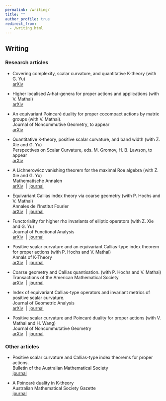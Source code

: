 ```yaml
---
permalink: /writing/
title: ""
author_profile: true
redirect_from: 
  - /writing.html
---   
```

  
## Writing

### Research articles

* Covering complexity, scalar curvature, and quantitative K-theory (with G. Yu)  
[arXiv](https://arxiv.org/abs/2203.15003)

* Higher localised A-hat-genera for proper actions and applications (with V. Mathai)  
[arXiv](https://arxiv.org/abs/2108.01838)

* An equivariant Poincaré duality for proper cocompact actions by matrix groups (with V. Mathai).   
<span style="font-weight:430">Journal of Noncommutive Geometry</span>, to appear  
[arXiv](https://arxiv.org/abs/2009.13695)

* Quantitative K-theory, positive scalar curvature, and band width (with Z. Xie and G. Yu)  
<span style="font-weight:430">Perspectives on Scalar Curvature</span>, eds. M. Gromov, H. B. Lawson, to appear    
[arXiv](https://arxiv.org/abs/2010.01749)

* A Lichnerowicz vanishing theorem for the maximal Roe algebra (with Z. Xie and G. Yu)  
<span style="font-weight:430">Mathematische Annalen</span>  
[arXiv](https://arxiv.org/abs/1905.12299) &nbsp;\|&nbsp; [journal](https://link.springer.com/article/10.1007/s00208-021-02333-0)

* Equivariant Callias index theory via coarse geometry (with P. Hochs and V. Mathai)  
<span style="font-weight:430">Annales de l'Institut Fourier</span>  
[arXiv](https://arxiv.org/abs/1902.07391) &nbsp;\|&nbsp; [journal](https://aif.centre-mersenne.org/articles/10.5802/aif.3445/)

* Functoriality for higher rho invariants of elliptic operators (with Z. Xie and G. Yu)  
<span style="font-weight:430">Journal of Functional Analysis</span>  
[arXiv](https://arxiv.org/abs/2005.01933) &nbsp;\|&nbsp; [journal](https://www.sciencedirect.com/science/article/abs/pii/S0022123621000483)

* Positive scalar curvature and an equivariant Callias-type index theorem for proper actions (with P. Hochs and V. Mathai)  
<span style="font-weight:430">Annals of K-Theory</span>  
[arXiv](https://arxiv.org/abs/2001.07336) &nbsp;\|&nbsp; [journal](https://msp.org/akt/2021/6-2/p03.xhtml)

* Coarse geometry and Callias quantisation. (with P. Hochs and V. Mathai)  
<span style="font-weight:430">Transactions of the American Mathematical Society</span>  
[arXiv](https://arxiv.org/abs/1909.11815) &nbsp;\|&nbsp; [journal](https://www.ams.org/journals/tran/2021-374-04/S0002-9947-2021-08202-1/)

* Index of equivariant Callias-type operators and invariant metrics of positive scalar curvature.  
<span style="font-weight:430">Journal of Geometric Analysis</span>  
[arXiv](https://arxiv.org/abs/1803.05558) &nbsp;\|&nbsp; [journal](https://link.springer.com/article/10.1007/s12220-019-00249-5)

* Positive scalar curvature and Poincaré duality for proper actions (with V. Mathai and H. Wang)  
<span style="font-weight:430">Journal of Noncommutative Geometry</span>  
[arXiv](https://arxiv.org/abs/1609.01404) &nbsp;\|&nbsp; [journal](https://www.ems-ph.org/journals/show_abstract.php?issn=1661-6952&vol=13&iss=4&rank=5)


### Other articles

* Positive scalar curvature and Callias-type index theorems for proper actions.  
<span style="font-weight:430">Bulletin of the Australian Mathematical Society</span>  
[journal](https://www.cambridge.org/core/journals/bulletin-of-the-australian-mathematical-society/article/positive-scalar-curvature-and-calliastype-index-theorems-for-proper-actions/E00F408F43847215516DD8296E2477D2)

* A Poincaré duality in K-theory  
<span style="font-weight:430">Australian Mathematical Society Gazette</span>  
[journal](https://www.austms.org.au/Publ/Gazette/2017/Mar17/TechGuo.pdf)
